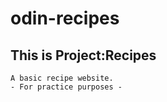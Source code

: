 # odin-recipes

## This is Project:Recipes 
    A basic recipe website.
    - For practice purposes -
    